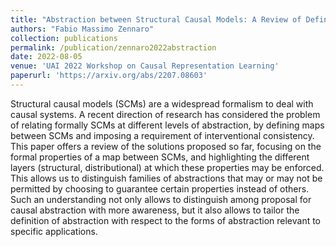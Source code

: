```yaml
---
title: "Abstraction between Structural Causal Models: A Review of Definitions and Properties"
authors: "Fabio Massimo Zennaro"
collection: publications
permalink: /publication/zennaro2022abstraction
date: 2022-08-05
venue: 'UAI 2022 Workshop on Causal Representation Learning'
paperurl: 'https://arxiv.org/abs/2207.08603'
---
```


Structural causal models (SCMs) are a widespread formalism to deal with causal systems. A recent direction of research has considered the problem of relating formally SCMs at different levels of abstraction, by defining maps between SCMs and imposing a requirement of interventional consistency. This paper offers a review of the solutions proposed so far, focusing on the formal properties of a map between SCMs, and highlighting the different layers (structural, distributional) at which these properties may be enforced. This allows us to distinguish families of abstractions that may or may not be permitted by choosing to guarantee certain properties instead of others. Such an understanding not only allows to distinguish among proposal for causal abstraction with more awareness, but it also allows to tailor the definition of abstraction with respect to the forms of abstraction relevant to specific applications.

